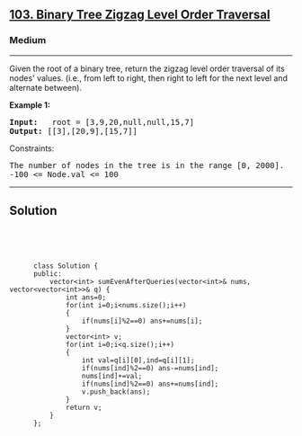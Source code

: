 
<h2><a href="https://leetcode.com/problems/binary-tree-zigzag-level-order-traversal/description/">103. Binary Tree Zigzag Level Order Traversal</a></h2>
<h3>Medium</h3>
<hr>
<div><p>
Given the root of a binary tree, return the zigzag level order traversal of its nodes' values. (i.e., from left to right, then right to left for the next level and alternate between).

 
</p>


<p><strong>Example 1:</strong></p>
<pre><strong>Input:</strong>   root = [3,9,20,null,null,15,7]
<strong>Output:</strong> [[3],[20,9],[15,7]]
</pre>
 

Constraints:
<pre>
The number of nodes in the tree is in the range [0, 2000].
-100 <= Node.val <= 100
</pre>
<hr>
 <h2><strong><b>Solution</b></strong></h2>
 <br>
 <pre>
 
          class Solution {
          public:
              vector<int> sumEvenAfterQueries(vector<int>& nums, vector<vector<int>>& q) {
                  int ans=0;
                  for(int i=0;i<nums.size();i++)
                  {
                      if(nums[i]%2==0) ans+=nums[i];
                  }
                  vector<int> v;
                  for(int i=0;i<q.size();i++)
                  {
                      int val=q[i][0],ind=q[i][1];
                      if(nums[ind]%2==0) ans-=nums[ind];
                      nums[ind]+=val;
                      if(nums[ind]%2==0) ans+=nums[ind];
                      v.push_back(ans);
                  }
                  return v;
              }
          };
          
 </pre>

